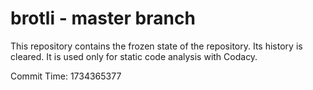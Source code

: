 # brotli - master branch

This repository contains the frozen state of the repository.
Its history is cleared. It is used only for static code
analysis with Codacy.

Commit Time: 1734365377